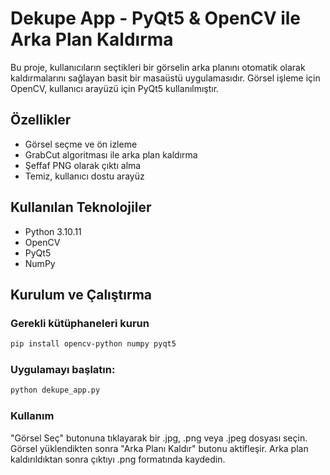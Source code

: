 # Dekupe App - PyQt5 & OpenCV ile Arka Plan Kaldırma

Bu proje, kullanıcıların seçtikleri bir görselin arka planını otomatik olarak kaldırmalarını sağlayan basit bir masaüstü uygulamasıdır. Görsel işleme için OpenCV, kullanıcı arayüzü için PyQt5 kullanılmıştır. 


## Özellikler

- Görsel seçme ve ön izleme
- GrabCut algoritması ile arka plan kaldırma
- Şeffaf PNG olarak çıktı alma
- Temiz, kullanıcı dostu arayüz

## Kullanılan Teknolojiler

- Python 3.10.11
- OpenCV
- PyQt5
- NumPy

## Kurulum ve Çalıştırma

### Gerekli kütüphaneleri kurun

```bash
pip install opencv-python numpy pyqt5
```

### Uygulamayı başlatın:
```bash
python dekupe_app.py
```
### Kullanım
"Görsel Seç" butonuna tıklayarak bir .jpg, .png veya .jpeg dosyası seçin.
Görsel yüklendikten sonra "Arka Planı Kaldır" butonu aktifleşir.
Arka plan kaldırıldıktan sonra çıktıyı .png formatında kaydedin.


